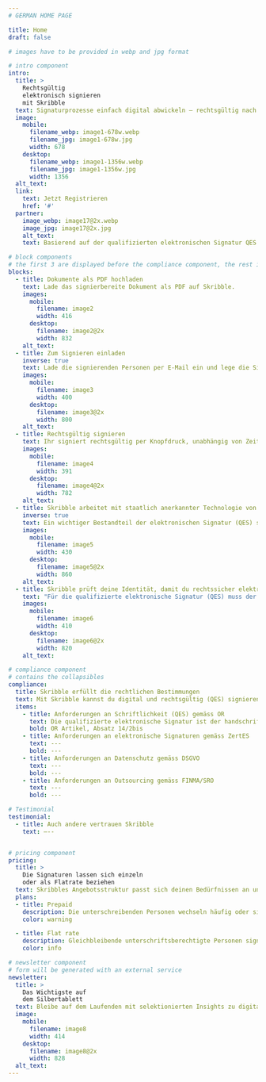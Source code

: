 ```yaml
---
# GERMAN HOME PAGE

title: Home
draft: false

# images have to be provided in webp and jpg format

# intro component
intro:
  title: >
    Rechtsgültig
    elektronisch signieren
    mit Skribble
  text: Signaturprozesse einfach digital abwickeln – rechtsgültig nach dem Schweizer & EU Gesetz.
  image:
    mobile:
      filename_webp: image1-678w.webp
      filename_jpg: image1-678w.jpg
      width: 678
    desktop:
      filename_webp: image1-1356w.webp
      filename_jpg: image1-1356w.jpg
      width: 1356
  alt_text:
  link:
    text: Jetzt Registrieren
    href: '#'
  partner:
    image_webp: image17@2x.webp
    image_jpg: image17@2x.jpg
    alt_text:
    text: Basierend auf der qualifizierten elektronischen Signatur QES der Swisscom

# block components
# the first 3 are displayed before the compliance component, the rest is displayed after it
blocks:
  - title: Dokumente als PDF hochladen
    text: Lade das signierbereite Dokument als PDF auf Skribble.
    images:
      mobile:
        filename: image2
        width: 416
      desktop:
        filename: image2@2x
        width: 832
    alt_text:
  - title: Zum Signieren einladen
    inverse: true
    text: Lade die signierenden Personen per E-Mail ein und lege die Signatur-Reihnenfolge fest.
    images:
      mobile:
        filename: image3
        width: 400
      desktop:
        filename: image3@2x
        width: 800
    alt_text:
  - title: Rechtsgültig signieren
    text: Ihr signiert rechtsgültig per Knopfdruck, unabhängig von Zeit und Ort.
    images:
      mobile:
        filename: image4
        width: 391
      desktop:
        filename: image4@2x
        width: 782
    alt_text:
  - title: Skribble arbeitet mit staatlich anerkannter Technologie von Swisscom
    inverse: true
    text: Ein wichtiger Bestandteil der elektronischen Signatur (QES) sind entsprechende digitale Zertifikate. Skribble bezieht diese von Swisscom, eine staatlich Anerkannte Zertifizierungsstelle. Damit sind Signaturen, die über Skribble erstellt werden, der handschrfltichen Signatur nach Schweizer und EU Gesetz gleichgestellt.
    images:
      mobile:
        filename: image5
        width: 430
      desktop:
        filename: image5@2x
        width: 860
    alt_text:
  - title: Skribble prüft deine Identität, damit du rechtssicher elektronisch signieren kannst
    text: "Für die qualifizierte elektronische Signatur (QES) muss der Unterzeichnende seine Identität beweisen. Skribble setzt hierfür auf die ID-App der Swisscom, wobei du zwischen zwei Services wählen kannst: Wir kommen vorbei um dich und deine Kollegen zu identifizieren, oder du setzt die ID-App selbst ein und identifizierst Mitarbeiter, Firmen und Lieferanten flexibel im persönlichen Kontakt."
    images:
      mobile:
        filename: image6
        width: 410
      desktop:
        filename: image6@2x
        width: 820
    alt_text:

# compliance component
# contains the collapsibles
compliance:
  title: Skribble erfüllt die rechtlichen Bestimmungen
  text: Mit Skribble kannst du digital und rechtsgültig (QES) signieren - nach den folgenden Gesetzen.
  items:
    - title: Anforderungen an Schriftlichkeit (QES) gemäss OR
      text: Die qualifizierte elektronische Signatur ist der handschriftlichen Signatur vor dem Schweizer und EU Gesetz gleichgestellt. OR Artikel, Absatz 14/2bis
      bold: OR Artikel, Absatz 14/2bis
    - title: Anforderungen an elektronische Signaturen gemäss ZertES
      text: ---
      bold: ---
    - title: Anforderungen an Datenschutz gemäss DSGVO
      text: ---
      bold: ---
    - title: Anforderungen an Outsourcing gemäss FINMA/SRO
      text: ---
      bold: ---

# Testimonial
testimonial:
  - title: Auch andere vertrauen Skribble
    text: –--


# pricing component
pricing:
  title: >
    Die Signaturen lassen sich einzeln
    oder als Flatrate beziehen
  text: Skribbles Angebotsstruktur passt sich deinen Bedürfnissen an und kann flexibel kombiniert werden.
  plans:
  - title: Prepaid
    description: Die unterschreibenden Personen wechseln häufig oder signieren einmalig
    color: warning

  - title: Flat rate
    description: Gleichbleibende unterschriftsberechtigte Personen signieren häufig
    color: info

# newsletter component
# form will be generated with an external service
newsletter:
  title: >
    Das Wichtigste auf
    dem Silbertablett
  text: Bleibe auf dem Laufenden mit selektionierten Insights zu digitalen Signaturen.
  image:
    mobile:
      filename: image8
      width: 414
    desktop:
      filename: image8@2x
      width: 828
  alt_text:
---
```

